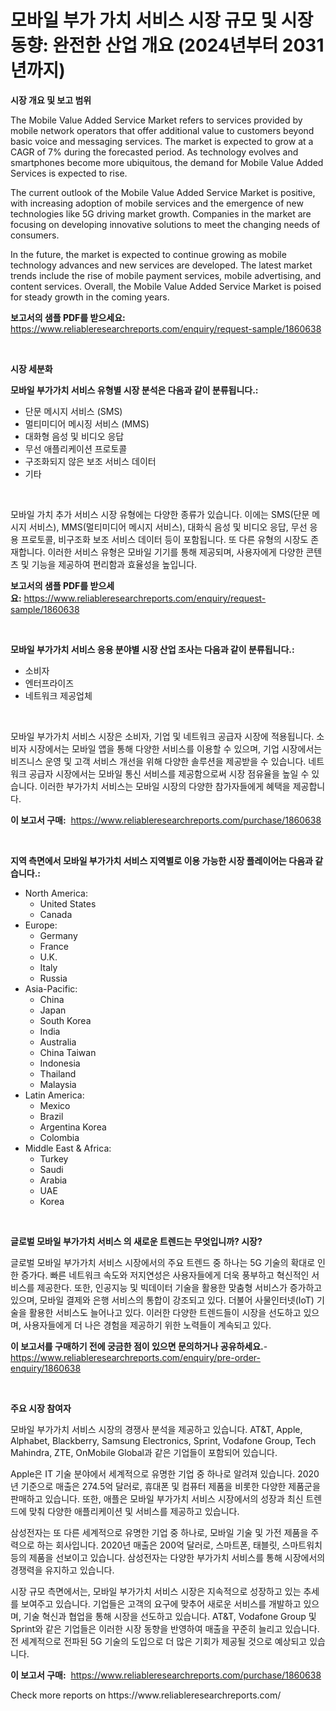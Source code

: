 <p><h1>모바일 부가 가치 서비스 시장 규모 및 시장 동향: 완전한 산업 개요 (2024년부터 2031년까지)</h1></p><p><strong>시장 개요 및 보고 범위</strong></p>
<p><p>The Mobile Value Added Service Market refers to services provided by mobile network operators that offer additional value to customers beyond basic voice and messaging services. The market is expected to grow at a CAGR of 7% during the forecasted period. As technology evolves and smartphones become more ubiquitous, the demand for Mobile Value Added Services is expected to rise.</p><p>The current outlook of the Mobile Value Added Service Market is positive, with increasing adoption of mobile services and the emergence of new technologies like 5G driving market growth. Companies in the market are focusing on developing innovative solutions to meet the changing needs of consumers.</p><p>In the future, the market is expected to continue growing as mobile technology advances and new services are developed. The latest market trends include the rise of mobile payment services, mobile advertising, and content services. Overall, the Mobile Value Added Service Market is poised for steady growth in the coming years.</p></p>
<p><strong>보고서의 샘플 PDF를 받으세요:</strong> <a href="https://www.reliableresearchreports.com/enquiry/request-sample/1860638">https://www.reliableresearchreports.com/enquiry/request-sample/1860638</a></p>
<p>&nbsp;</p>
<p><strong>시장 세분화</strong></p>
<p><strong>모바일 부가가치 서비스 유형별 시장 분석은 다음과 같이 분류됩니다.:</strong></p>
<p><ul><li>단문 메시지 서비스 (SMS)</li><li>멀티미디어 메시징 서비스 (MMS)</li><li>대화형 음성 및 비디오 응답</li><li>무선 애플리케이션 프로토콜</li><li>구조화되지 않은 보조 서비스 데이터</li><li>기타</li></ul></p>
<p>&nbsp;</p>
<p><p>모바일 가치 추가 서비스 시장 유형에는 다양한 종류가 있습니다. 이에는 SMS(단문 메시지 서비스), MMS(멀티미디어 메시지 서비스), 대화식 음성 및 비디오 응답, 무선 응용 프로토콜, 비구조화 보조 서비스 데이터 등이 포함됩니다. 또 다른 유형의 시장도 존재합니다. 이러한 서비스 유형은 모바일 기기를 통해 제공되며, 사용자에게 다양한 콘텐츠 및 기능을 제공하여 편리함과 효율성을 높입니다.</p></p>
<p><strong>보고서의 샘플 PDF를 받으세요:</strong>&nbsp;<a href="https://www.reliableresearchreports.com/enquiry/request-sample/1860638">https://www.reliableresearchreports.com/enquiry/request-sample/1860638</a></p>
<p>&nbsp;</p>
<p><strong> 모바일 부가가치 서비스 응용 분야별 시장 산업 조사는 다음과 같이 분류됩니다.:</strong></p>
<p><ul><li>소비자</li><li>엔터프라이즈</li><li>네트워크 제공업체</li></ul></p>
<p>&nbsp;</p>
<p><p>모바일 부가가치 서비스 시장은 소비자, 기업 및 네트워크 공급자 시장에 적용됩니다. 소비자 시장에서는 모바일 앱을 통해 다양한 서비스를 이용할 수 있으며, 기업 시장에서는 비즈니스 운영 및 고객 서비스 개선을 위해 다양한 솔루션을 제공받을 수 있습니다. 네트워크 공급자 시장에서는 모바일 통신 서비스를 제공함으로써 시장 점유율을 높일 수 있습니다. 이러한 부가가치 서비스는 모바일 시장의 다양한 참가자들에게 혜택을 제공합니다.</p></p>
<p><strong>이 보고서 구매:</strong>&nbsp; <a href="https://www.reliableresearchreports.com/purchase/1860638">https://www.reliableresearchreports.com/purchase/1860638</a></p>
<p>&nbsp;</p>
<p><strong>지역 측면에서 모바일 부가가치 서비스 지역별로 이용 가능한 시장 플레이어는 다음과 같습니다.:</strong></p>
<p><ul>
    <li>
        North America:
        <ul>
            <li>United States</li>
            <li>Canada</li>
        </ul>
    </li>
    <li>
        Europe:
        <ul>
            <li>Germany</li>
            <li>France</li>
            <li>U.K.</li>
            <li>Italy</li>
            <li>Russia</li>
        </ul>
    </li>
    <li>
        Asia-Pacific:
        <ul>
            <li>China</li>
            <li>Japan</li>
            <li>South Korea</li>
            <li>India</li>
            <li>Australia</li>
            <li>China Taiwan</li>
            <li>Indonesia</li>
            <li>Thailand</li>
            <li>Malaysia</li>
        </ul>
    </li>
    <li>
        Latin America:
        <ul>
            <li>Mexico</li>
            <li>Brazil</li>
            <li>Argentina Korea</li>
            <li>Colombia</li>
        </ul>
    </li>
    <li>
        Middle East & Africa:
        <ul>
            <li>Turkey</li>
            <li>Saudi</li>
            <li>Arabia</li>
            <li>UAE</li>
            <li>Korea</li>
        </ul>
    </li>
    </ul></p>
<p>&nbsp;</p>
<p><strong>글로벌 모바일 부가가치 서비스 의 새로운 트렌드는 무엇입니까? 시장?</strong></p>
<p><p>글로벌 모바일 부가가치 서비스 시장에서의 주요 트렌드 중 하나는 5G 기술의 확대로 인한 증가다. 빠른 네트워크 속도와 저지연성은 사용자들에게 더욱 풍부하고 혁신적인 서비스를 제공한다. 또한, 인공지능 및 빅데이터 기술을 활용한 맞춤형 서비스가 증가하고 있으며, 모바일 결제와 은행 서비스의 통합이 강조되고 있다. 더불어 사물인터넷(IoT) 기술을 활용한 서비스도 늘어나고 있다. 이러한 다양한 트렌드들이 시장을 선도하고 있으며, 사용자들에게 더 나은 경험을 제공하기 위한 노력들이 계속되고 있다.</p></p>
<p><strong>이 보고서를 구매하기 전에 궁금한 점이 있으면 문의하거나 공유하세요.</strong>- <a href="https://www.reliableresearchreports.com/enquiry/pre-order-enquiry/1860638">https://www.reliableresearchreports.com/enquiry/pre-order-enquiry/1860638</a></p>
<p>&nbsp;</p>
<p><strong>주요 시장 참여자</strong></p>
<p><p>모바일 부가가치 서비스 시장의 경쟁사 분석을 제공하고 있습니다. AT&T, Apple, Alphabet, Blackberry, Samsung Electronics, Sprint, Vodafone Group, Tech Mahindra, ZTE, OnMobile Global과 같은 기업들이 포함되어 있습니다.</p><p>Apple은 IT 기술 분야에서 세계적으로 유명한 기업 중 하나로 알려져 있습니다. 2020년 기준으로 매출은 274.5억 달러로, 휴대폰 및 컴퓨터 제품을 비롯한 다양한 제품군을 판매하고 있습니다. 또한, 애플은 모바일 부가가치 서비스 시장에서의 성장과 최신 트렌드에 맞춰 다양한 애플리케이션 및 서비스를 제공하고 있습니다.</p><p>삼성전자는 또 다른 세계적으로 유명한 기업 중 하나로, 모바일 기술 및 가전 제품을 주력으로 하는 회사입니다. 2020년 매출은 200억 달러로, 스마트폰, 태블릿, 스마트워치 등의 제품을 선보이고 있습니다. 삼성전자는 다양한 부가가치 서비스를 통해 시장에서의 경쟁력을 유지하고 있습니다.</p><p>시장 규모 측면에서는, 모바일 부가가치 서비스 시장은 지속적으로 성장하고 있는 추세를 보여주고 있습니다. 기업들은 고객의 요구에 맞추어 새로운 서비스를 개발하고 있으며, 기술 혁신과 협업을 통해 시장을 선도하고 있습니다.	AT&T, Vodafone Group 및 Sprint와 같은 기업들은 이러한 시장 동향을 반영하여 매출을 꾸준히 늘리고 있습니다. 전 세계적으로 전파된 5G 기술의 도입으로 더 많은 기회가 제공될 것으로 예상되고 있습니다.</p></p>
<p><strong>이 보고서 구매:</strong>&nbsp;&nbsp;<a href="https://www.reliableresearchreports.com/purchase/1860638">https://www.reliableresearchreports.com/purchase/1860638</a></p>
<p>Check more reports on https://www.reliableresearchreports.com/</p>
